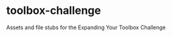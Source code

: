 toolbox-challenge
=================

Assets and file stubs for the Expanding Your Toolbox Challenge
